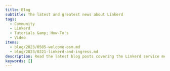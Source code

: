 ```yaml
---
title: Blog
subtitle: The latest and greatest news about Linkerd
tags:
  - Community
  - Linkerd
  - Tutorials &amp; How-To's
  - Video
items:
  - blog/2023/0505-welcome-osm.md
  - blog/2023/0221-linkerd-and-ingress.md
description: Read the latest blog posts covering the Linkerd service mesh, from technical tutorials to announcements to what’s next on the roadmap.
keywords: []
---
```

